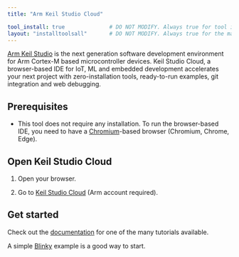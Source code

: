 ```yaml
---
title: "Arm Keil Studio Cloud"

tool_install: true              # DO NOT MODIFY. Always true for tool installs
layout: "installtoolsall"       # DO NOT MODIFY. Always true for the main page of tool installs
---
```

[Arm Keil Studio](https://keil.arm.com/) is the next generation software development environment for Arm Cortex-M based microcontroller devices. Keil Studio Cloud, a browser-based IDE for IoT, ML and embedded development accelerates your next project with zero-installation tools, ready-to-run examples, git integration and web debugging.

## Prerequisites

- This tool does not require any installation. To run the browser-based IDE, you need to have a [Chromium](https://www.chromium.org/)-based browser (Chromium, Chrome, Edge).

## Open Keil Studio Cloud

1. Open your browser.

1. Go to [Keil Studio Cloud](https://studio.keil.arm.com) (Arm account required).

## Get started

Check out the [documentation](https://developer.arm.com/documentation/102497/latest/Arm-Keil-Studio) for one of the many tutorials available.

A simple [Blinky](https://developer.arm.com/documentation/102497/latest/Tutorials/Get-started-with-a-CMSIS-Blinky-example) example is a good way to start.
